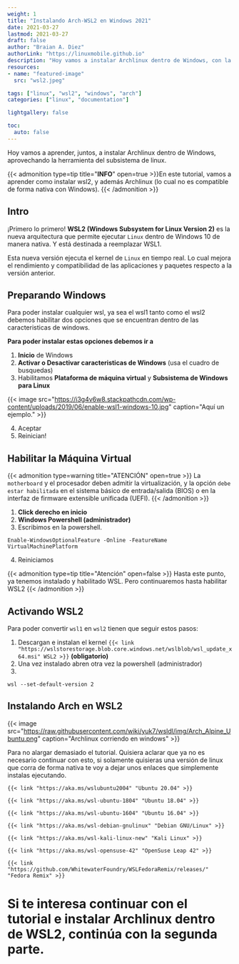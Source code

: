 ```yaml
---
weight: 1
title: "Instalando Arch-WSL2 en Windows 2021"
date: 2021-03-27
lastmod: 2021-03-27
draft: false
author: "Braian A. Diez"
authorLink: "https://linuxmobile.github.io"
description: "Hoy vamos a instalar Archlinux dentro de Windows, con la ayuda de wsl2."
resources:
- name: "featured-image"
  src: "wsl2.jpeg"

tags: ["linux", "wsl2", "windows", "arch"]
categories: ["linux", "documentation"]

lightgallery: false

toc:
  auto: false
---
```


Hoy vamos a aprender, juntos, a instalar Archlinux dentro de Windows, aprovechando la herramienta del subsistema de linux.

<!--more-->

{{< admonition type=tip title="**INFO**" open=true >}}En este tutorial, vamos a aprender como instalar wsl2, y además Archlinux (lo cual no es compatible de forma nativa con Windows).
{{< /admonition >}}


## Intro


¡Primero lo primero! **WSL2 (Windows Subsystem for Linux Version 2)** es la nueva arquitectura que permite ejecutar `Linux` dentro de Windows 10 de manera nativa. Y está destinada a reemplazar WSL1.

Esta nueva versión ejecuta el kernel de `Linux` en tiempo real. Lo cual mejora el rendimiento y compatibilidad de las aplicaciones y paquetes respecto a la versión anterior.



## Preparando Windows

Para poder instalar cualquier wsl, ya sea el wsl1 tanto como el wsl2 debemos habilitar dos opciones que se encuentran dentro de las caracteristicas de windows. 

**Para poder instalar estas opciones debemos ir a**
1. **Inicio** de Windows
2. **Activar o Desactivar caracteristicas de Windows** (usa el cuadro de busquedas)
3. Habilitamos **Plataforma de máquina virtual** y **Subsistema de Windows para Linux**

{{< image src="https://i3g4v6w8.stackpathcdn.com/wp-content/uploads/2019/06/enable-wsl1-windows-10.jpg" caption="Aquí un ejemplo." >}}

4. Aceptar
5. Reinician!

## Habilitar la Máquina Virtual
{{< admonition type=warning title="ATENCIÓN" open=true >}}
La `motherboard` y el procesador deben admitir la virtualización, y la opción `debe estar habilitada` en el sistema básico de entrada/salida (BIOS) o en la interfaz de firmware extensible unificada (UEFI).
{{< /admonition >}}

1. **Click derecho en inicio**
2. **Windows Powershell (administrador)**
3. Escribimos en la powershell.
```shell
Enable-WindowsOptionalFeature -Online -FeatureName VirtualMachinePlatform
```
4. Reiniciamos

{{< admonition type=tip title="Atención" open=false >}}
Hasta este punto, ya tenemos instalado y habilitado WSL. Pero continuaremos hasta habilitar WSL2
{{< /admonition >}}

## Activando WSL2 

Para poder convertir `wsl1` en `wsl2` tienen que seguir estos pasos:

1. Descargan e instalan el kernel `{{< link "https://wslstorestorage.blob.core.windows.net/wslblob/wsl_update_x64.msi" WSL2 >}}`  **(obligatorio)**
2. Una vez instalado abren otra vez la powershell (administrador)
3. 
```shell
wsl --set-default-version 2
```

## Instalando Arch en WSL2

{{< image src="https://raw.githubusercontent.com/wiki/yuk7/wsldl/img/Arch_Alpine_Ubuntu.png" caption="Archlinux corriendo en windows" >}}

Para no alargar demasiado el tutorial. Quisiera aclarar que ya no es necesario continuar con esto, si solamente quisieras una versión de linux que corra de forma nativa
te voy a dejar unos enlaces que simplemente instalas ejecutando.

`{{< link "https://aka.ms/wslubuntu2004" "Ubuntu 20.04" >}}`

`{{< link "https://aka.ms/wsl-ubuntu-1804" "Ubuntu 18.04" >}}`

`{{< link "https://aka.ms/wsl-ubuntu-1604" "Ubuntu 16.04" >}}`

`{{< link "https://aka.ms/wsl-debian-gnulinux" "Debian GNU/Linux" >}}`

`{{< link "https://aka.ms/wsl-kali-linux-new" "Kali Linux" >}}`

`{{< link "https://aka.ms/wsl-opensuse-42" "OpenSuse Leap 42" >}}`

`{{< link "https://github.com/WhitewaterFoundry/WSLFedoraRemix/releases/" "Fedora Remix" >}}`



# Si te interesa continuar con el tutorial e instalar Archlinux dentro de WSL2, continúa con la segunda parte.
